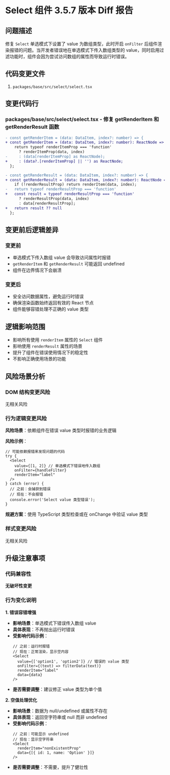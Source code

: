 # Select 组件 3.5.7 版本 Diff 报告

## 问题描述

修复 `Select` 单选模式下设置了 value 为数组类型，此时开启 `onFilter` 后组件渲染报错的问题。当开发者错误地在单选模式下传入数组类型的 value，同时启用过滤功能时，组件会因为尝试访问数组的属性而导致运行时错误。

## 代码变更文件

1. `packages/base/src/select/select.tsx`

## 变更代码行

### packages/base/src/select/select.tsx - 修复 getRenderItem 和 getRenderResult 函数

```diff
- const getRenderItem = (data: DataItem, index?: number) => {
+ const getRenderItem = (data: DataItem, index?: number): ReactNode => {
    return typeof renderItemProp === 'function'
      ? renderItemProp(data, index)
-     : (data[renderItemProp] as ReactNode);
+     : (data?.[renderItemProp] || '') as ReactNode;
  };
```

```diff
- const getRenderResult = (data: DataItem, index?: number) => {
+ const getRenderResult = (data: DataItem, index?: number): ReactNode => {
    if (!renderResultProp) return renderItem(data, index);
-   return typeof renderResultProp === 'function'
+   const result = typeof renderResultProp === 'function'
      ? renderResultProp(data, index)
      : data[renderResultProp];
+   return result ?? null
  };
```

## 变更前后逻辑差异

### 变更前
- 单选模式下传入数组 value 会导致访问属性时报错
- `getRenderItem` 和 `getRenderResult` 可能返回 undefined
- 组件在边界情况下会崩溃

### 变更后
- 安全访问数据属性，避免运行时错误
- 确保渲染函数始终返回有效的 React 节点
- 组件能够容错处理不正确的 value 类型

## 逻辑影响范围

- 影响所有使用 `renderItem` 属性的 `Select` 组件
- 影响使用 `renderResult` 属性的场景
- 提升了组件在错误使用情况下的稳定性
- 不影响正确使用场景的功能

## 风险场景分析

### DOM 结构变更风险
无相关风险

### 行为逻辑变更风险

**风险场景**：依赖组件在错误 value 类型时报错的业务逻辑

**风险示例**：
```tsx
// 可能依赖报错来发现问题的代码
try {
  <Select
    value={[1, 2]} // 单选模式下错误地传入数组
    onFilter={handleFilter}
    renderItem="label"
  />
} catch (error) {
  // 之前：会捕获到错误
  // 现在：不会报错
  console.error('Select value 类型错误');
}
```

**规避方案**：使用 TypeScript 类型检查或在 onChange 中验证 value 类型

### 样式变更风险
无相关风险

## 升级注意事项

### 代码兼容性
**无破坏性变更**

### 行为变化说明

**1. 错误容错增强**
- **影响场景**：单选模式下错误传入数组 value
- **具体表现**：不再抛出运行时错误
- **受影响代码示例**：
  ```tsx
  // 之前：运行时报错
  // 现在：正常渲染，显示空内容
  <Select
    value={['option1', 'option2']} // 错误的 value 类型
    onFilter={(text) => filterData(text)}
    renderItem="label"
    data={data}
  />
  ```
- **是否需要调整**：建议修正 value 类型为单个值

**2. 空值处理优化**
- **影响场景**：数据为 null/undefined 或属性不存在
- **具体表现**：返回空字符串或 null 而非 undefined
- **受影响代码示例**：
  ```tsx
  // 之前：可能显示 undefined
  // 现在：显示空字符串
  <Select
    renderItem="nonExistentProp"
    data={[{ id: 1, name: 'Option' }]}
  />
  ```
- **是否需要调整**：不需要，提升了健壮性